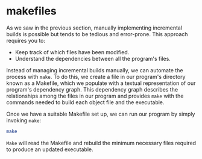 # makefiles

As we saw in the previous section, manually implementing incremental builds is possible but tends to be tedious and error-prone. This approach requires you to:

* Keep track of which files have been modified.
* Understand the dependencies between all the program's files.

Instead of managing incremental builds manually, we can automate the process with `make`. To do this, we create a file in our program's directory known as a Makefile, which we populate with a textual representation of our program's dependency graph. This dependency graph describes the relationships among the files in our program and provides `make` with the commands needed to build each object file and the executable.

Once we have a suitable Makefile set up, we can run our program by simply invoking `make`:

```bash
make
```

`Make` will read the Makefile and rebuild the minimum necessary files required to produce an updated executable.
